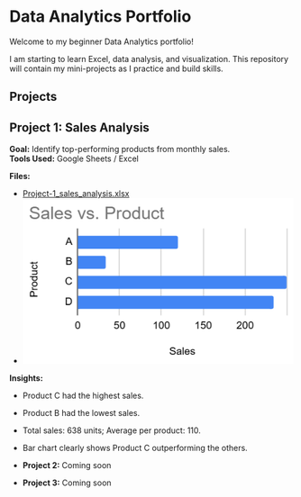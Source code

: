 # Data Analytics Portfolio

Welcome to my beginner Data Analytics portfolio! 

I am starting to learn Excel, data analysis, and visualization. This repository will contain my mini-projects as I practice and build skills.

## Projects


## Project 1: Sales Analysis

**Goal:** Identify top-performing products from monthly sales.  
**Tools Used:** Google Sheets / Excel  

**Files:**  
- [Project-1_sales_analysis.xlsx](Project-1_sales_analysis/Project-1_sales_analysis.xlsx)  
- ![Bar Chart](Project-1_sales_analysis/Project-1_chart.png)  

**Insights:**  
- Product C had the highest sales.  
- Product B had the lowest sales.  
- Total sales: 638 units; Average per product: 110.  
- Bar chart clearly shows Product C outperforming the others.

  
- **Project 2:** Coming soon
- **Project 3:** Coming soon
